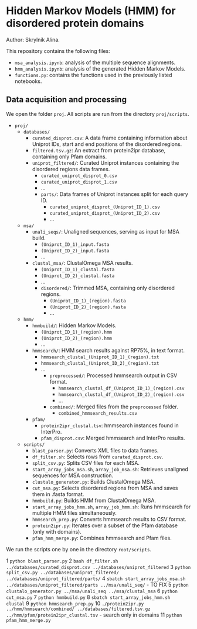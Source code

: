 # Hidden Markov Models (HMM) for disordered protein domains

Author: Skrylnik Alina.

This repository contains the following files: 

- `msa_analysis.ipynb`: analysis of the multiple sequence alignments.
- `hmm_analysis.ipynb`: analysis of the generated Hidden Markov Models.
- `functions.py`: contains the functions used in the previously listed notebooks.

## Data acquisition and processing

We open the folder `proj`. All scripts are run from the directory `proj/scripts`.

- `proj/`
  - `databases/`
    - `curated_disprot.csv`: A data frame containing information about Uniprot IDs, start and end positions of the disordered regions.
    - `filtered.tsv.gz`: An extract from protein2ipr database, containing only Pfam domains.
    - `uniprot_filtered/`: Curated Uniprot instances containing the disordered regions data frames.
      - `curated_uniprot_disprot_0.csv`
      - `curated_uniprot_disprot_1.csv`
      - ...
      - `parts/`: Data frames of Uniprot instances split for each query ID.
         - `curated_uniprot_disprot_(Uniprot_ID_1).csv`
         - `curated_uniprot_disprot_(Uniprot_ID_2).csv`
         - ...
  - `msa/`
    - `unali_seqs/`: Unaligned sequences, serving as input for MSA build.
      - `(Uniprot_ID_1)_input.fasta`
      - `(Uniprot_ID_2)_input.fasta`
      - ...
    - `clustal_msa/`: ClustalOmega MSA results.
      - `(Uniprot_ID_1)_clustal.fasta`
      - `(Uniprot_ID_2)_clustal.fasta`
      - ...
      - `disordered/`: Trimmed MSA, containing only disordered regions.
         - `(Uniprot_ID_1)_(region).fasta`
         - `(Uniprot_ID_2)_(region).fasta`
         - ...
  - `hmm/`
    - `hmmbuild/`: Hidden Markov Models.
      - `(Uniprot_ID_1)_(region).hmm`
      - `(Uniprot_ID_2)_(region).hmm`
      - ...
    - `hmmsearch/`: HMM search results against RP75%, in text format.
      - `hmmsearch_clustal_(Uniprot_ID_1)_(region).txt`
      - `hmmsearch_clustal_(Uniprot_ID_2)_(region).txt`
      - ...
         - `preprocessed/`: Processed hmmsearch output in CSV format.
            - `hmmsearch_clustal_df_(Uniprot_ID_1)_(region).csv`
            - `hmmsearch_clustal_df_(Uniprot_ID_2)_(region).csv`
            - ...
         - `combined/`: Merged files from the `preprocessed` folder.
            - `combined_hmmsearch_results.csv`
    - `pfam/`
      - `protein2ipr_clustal.tsv`: hmmsearch instances found in InterPro.
      - `pfam_disprot.csv`: Merged hmmsearch and InterPro results.
  - `scripts/`
    - `blast_parser.py`: Converts XML files to data frames.
    - `df_filter.sh`: Selects rows from `curated_disprot.csv`.
    - `split_csv.py`: Splits CSV files for each MSA.
    - `start_array_jobs_msa.sh`, `array_job_msa.sh`: Retrieves unaligned sequences for MSA construction.
    - `clustalo_generator.py`: Builds ClustalOmega MSA.
    - `cut_msa.py`: Selects disordered regions from MSA and saves them in .fasta format.
    - `hmmbuild.py`: Builds HMM from ClustalOmega MSA.
    - `start_array_jobs_hmm.sh`, `array_job_hmm.sh`: Runs hmmsearch for multiple HMM files simultaneously.
    - `hmmsearch_prep.py`: Converts hmmsearch results to CSV format.
    - `protein2ipr.py`: Iterates over a subset of the Pfam database (only with domains).
    - `pfam_hmm_merge.py`: Combines hmmsearch and Pfam files.

We run the scripts one by one in the directory `root/scripts`.

1 `python blast_parser.py`
2 `bash df_filter.sh ../databases/curated_disprot.csv ../databases/uniprot_filtered`
3 `python split_csv.py ../databases/uniprot_filtered/ ../databases/uniprot_filtered/parts/`
4 `sbatch start_array_jobs_msa.sh ../databases/uniprot_filtered/parts ../msa/unali_seq/` - TO FIX
5 `python clustalo_generator.py ../msa/unali_seq ../msa/clustal_msa`
6 `python cut_msa.py`
7 `python hmmbuild.py`
8 `sbatch start_array_jobs_hmm.sh clustal`
9 `python hmmsearch_prep.py`
10 `./protein2ipr.py ../hmm/hmmsearch/combined/ ../databases/filtered.tsv.gz ../hmm/pfam/protein2ipr_clustal.tsv` - search only in domains
11 `python pfam_hmm_merge.py`

